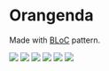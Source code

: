 # Orangenda

Made with [BLoC](http://flutterdevs.com/blog/bloc-pattern-in-flutter-part-1/) pattern.

![](https://github.com/gabriel-Oak/Flutter-Agenda/blob/master/demo/00.gif?raw=true)
![](https://github.com/gabriel-Oak/Flutter-Agenda/blob/master/demo/01.gif?raw=true)
![](https://github.com/gabriel-Oak/Flutter-Agenda/blob/master/demo/02.gif?raw=true)
![](https://github.com/gabriel-Oak/Flutter-Agenda/blob/master/demo/03.gif?raw=true)
![](https://github.com/gabriel-Oak/Flutter-Agenda/blob/master/demo/04.gif?raw=true)
![](https://github.com/gabriel-Oak/Flutter-Agenda/blob/master/demo/05.gif?raw=true)